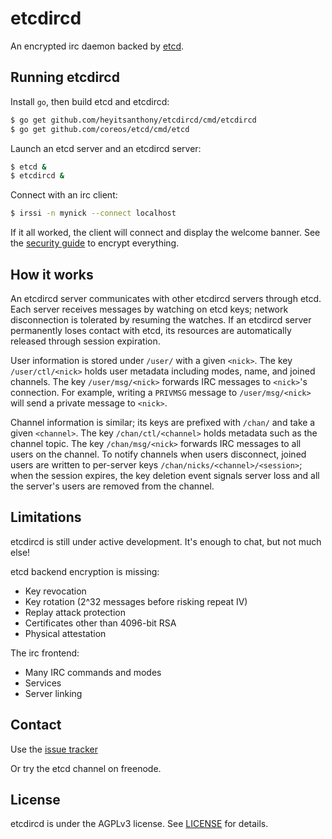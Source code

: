 # etcdircd

An encrypted irc daemon backed by [etcd](https://github.com/coreos/etcd).
 
## Running etcdircd

Install `go`, then build etcd and etcdircd:

```sh
$ go get github.com/heyitsanthony/etcdircd/cmd/etcdircd
$ go get github.com/coreos/etcd/cmd/etcd
```

Launch an etcd server and an etcdircd server:

```sh
$ etcd &
$ etcdircd &
```

Connect with an irc client:

```sh
$ irssi -n mynick --connect localhost
```

If it all worked, the client will connect and display the welcome banner. See the [security guide](security.md) to encrypt everything.

## How it works

An etcdircd server communicates with other etcdircd servers through etcd. Each server receives messages by watching on etcd keys; network disconnection is tolerated by resuming the watches. If an etcdircd server permanently loses contact with etcd, its resources are automatically released through session expiration. 

User information is stored under `/user/` with a given `<nick>`. The key `/user/ctl/<nick>` holds user metadata including modes, name, and joined channels. The key `/user/msg/<nick>` forwards IRC messages to `<nick>`'s connection. For example, writing a `PRIVMSG` message to `/user/msg/<nick>` will send a private message to `<nick>`.

Channel information is similar; its keys are prefixed with `/chan/` and take a given `<channel>`. The key `/chan/ctl/<channel>` holds metadata such as the channel topic. The key `/chan/msg/<nick>` forwards IRC messages to all users on the channel. To notify channels when users disconnect, joined users are written to per-server keys `/chan/nicks/<channel>/<session>`; when the session expires, the key deletion event signals server loss and all the server's users are removed from the channel.

## Limitations

etcdircd is still under active development. It's enough to chat, but not much else!

etcd backend encryption is missing:

* Key revocation
* Key rotation (2^32 messages before risking repeat IV)
* Replay attack protection
* Certificates other than 4096-bit RSA
* Physical attestation

The irc frontend:

* Many IRC commands and modes
* Services
* Server linking

## Contact

Use the [issue tracker](https://github.com/heyitsanthony/etcdircd/issues)

Or try the etcd channel on freenode.

## License

etcdircd is under the AGPLv3 license. See [LICENSE](LICENSE) for details.
